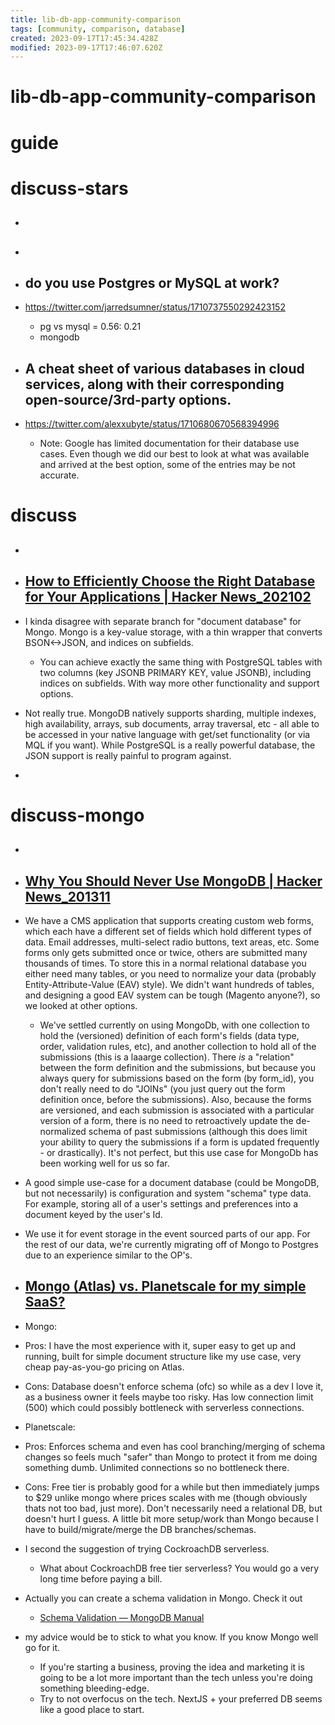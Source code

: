 ```yaml
---
title: lib-db-app-community-comparison
tags: [community, comparison, database]
created: 2023-09-17T17:45:34.428Z
modified: 2023-09-17T17:46:07.620Z
---
```


# lib-db-app-community-comparison

# guide

# discuss-stars
- ## 

- ## 

- ## do you use Postgres or MySQL at work?
- https://twitter.com/jarredsumner/status/1710737550292423152
  - pg vs mysql = 0.56: 0.21
  - mongodb

- ## A cheat sheet of various databases in cloud services, along with their corresponding open-source/3rd-party options.
- https://twitter.com/alexxubyte/status/1710680670568394996
  - Note: Google has limited documentation for their database use cases. Even though we did our best to look at what was available and arrived at the best option, some of the entries may be not accurate.

# discuss
- ## 

- ## [How to Efficiently Choose the Right Database for Your Applications | Hacker News_202102](https://news.ycombinator.com/item?id=26290252)
- I kinda disagree with separate branch for "document database" for Mongo. Mongo is a key-value storage, with a thin wrapper that converts BSON<->JSON, and indices on subfields.
  - You can achieve exactly the same thing with PostgreSQL tables with two columns (key JSONB PRIMARY KEY, value JSONB), including indices on subfields. With way more other functionality and support options.
- Not really true. MongoDB natively supports sharding, multiple indexes, high availability, arrays, sub documents, array traversal, etc - all able to be accessed in your native language with get/set functionality (or via MQL if you want). While PostgreSQL is a really powerful database, the JSON support is really painful to program against.

- 

# discuss-mongo
- ## 

- ## [Why You Should Never Use MongoDB | Hacker News_201311](https://news.ycombinator.com/item?id=6712703)
- We have a CMS application that supports creating custom web forms, which each have a different set of fields which hold different types of data. Email addresses, multi-select radio buttons, text areas, etc. Some forms only gets submitted once or twice, others are submitted many thousands of times. To store this in a normal relational database you either need many tables, or you need to normalize your data (probably Entity-Attribute-Value (EAV) style). We didn't want hundreds of tables, and designing a good EAV system can be tough (Magento anyone?), so we looked at other options.
  - We've settled currently on using MongoDb, with one collection to hold the (versioned) definition of each form's fields (data type, order, validation rules, etc), and another collection to hold all of the submissions (this is a laaarge collection). There _is_ a "relation" between the form definition and the submissions, but because you always query for submissions based on the form (by form_id), you don't really need to do "JOINs" (you just query out the form definition once, before the submissions). Also, because the forms are versioned, and each submission is associated with a particular version of a form, there is no need to retroactively update the de-normalized schema of past submissions (although this does limit your ability to query the submissions if a form is updated frequently - or drastically). It's not perfect, but this use case for MongoDb has been working well for us so far.

- A good simple use-case for a document database (could be MongoDB, but not necessarily) is configuration and system "schema" type data. For example, storing all of a user's settings and preferences into a document keyed by the user's Id.
- We use it for event storage in the event sourced parts of our app. For the rest of our data, we're currently migrating off of Mongo to Postgres due to an experience similar to the OP's.

- ## [Mongo (Atlas) vs. Planetscale for my simple SaaS?](https://www.reddit.com/r/Database/comments/wh9rd1/mongo_atlas_vs_planetscale_for_my_simple_saas/)
- Mongo:
- Pros: I have the most experience with it, super easy to get up and running, built for simple document structure like my use case, very cheap pay-as-you-go pricing on Atlas.
- Cons: Database doesn't enforce schema (ofc) so while as a dev I love it, as a business owner it feels maybe too risky. Has low connection limit (500) which could possibly bottleneck with serverless connections.

- Planetscale:
- Pros: Enforces schema and even has cool branching/merging of schema changes so feels much "safer" than Mongo to protect it from me doing something dumb. Unlimited connections so no bottleneck there.
- Cons: Free tier is probably good for a while but then immediately jumps to $29 unlike mongo where prices scales with me (though obviously thats not too bad, just more). Don't necessarily need a relational DB, but doesn't hurt I guess. A little bit more setup/work than Mongo because I have to build/migrate/merge the DB branches/schemas.

- I second the suggestion of trying CockroachDB serverless.
  - What about CockroachDB free tier serverless? You would go a very long time before paying a bill.

- Actually you can create a schema validation in Mongo. Check it out
  - [Schema Validation — MongoDB Manual](https://www.mongodb.com/docs/manual/core/schema-validation/)

- my advice would be to stick to what you know. If you know Mongo well go for it. 
  - If you're starting a business, proving the idea and marketing it is going to be a lot more important than the tech unless you're doing something bleeding-edge. 
  - Try to not overfocus on the tech. NextJS + your preferred DB seems like a good place to start.
